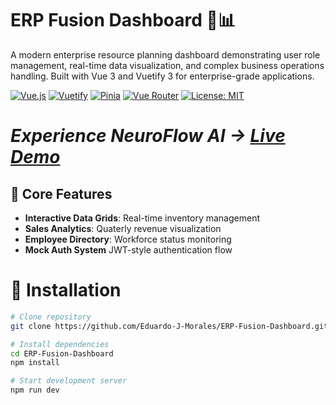 # ERP Fusion Dashboard 💼📊

A modern enterprise resource planning dashboard demonstrating user role management, real-time data visualization, and complex business operations handling. Built with Vue 3 and Vuetify 3 for enterprise-grade applications.

[![Vue.js](https://img.shields.io/badge/Vue.js-4FC08D?logo=vuedotjs&logoColor=white)](https://vuejs.org/)
[![Vuetify](https://img.shields.io/badge/Vuetify-1867C0?logo=vuetify&logoColor=white)](https://vuetifyjs.com/)
[![Pinia](https://img.shields.io/badge/Pinia-FFD02F?logo=pinia&logoColor=black)](https://pinia.vuejs.org/)
[![Vue Router](https://img.shields.io/badge/Vue_Router-4FC08D?logo=vue.js&logoColor=white)](https://router.vuejs.org/)
[![License: MIT](https://img.shields.io/badge/License-MIT-yellow.svg)](https://opensource.org/licenses/MIT)

# <em>Experience NeuroFlow AI → [Live Demo](https://erp-fusion-dashboard.vercel.app/)</em>

## 🧬 Core Features
- **Interactive Data Grids**: Real-time inventory management
- **Sales Analytics**: Quaterly revenue visualization
- **Employee Directory**: Workforce status monitoring
- **Mock Auth System** JWT-style authentication flow

# 🚀 Installation
```bash
# Clone repository
git clone https://github.com/Eduardo-J-Morales/ERP-Fusion-Dashboard.git

# Install dependencies
cd ERP-Fusion-Dashboard
npm install

# Start development server
npm run dev
```
